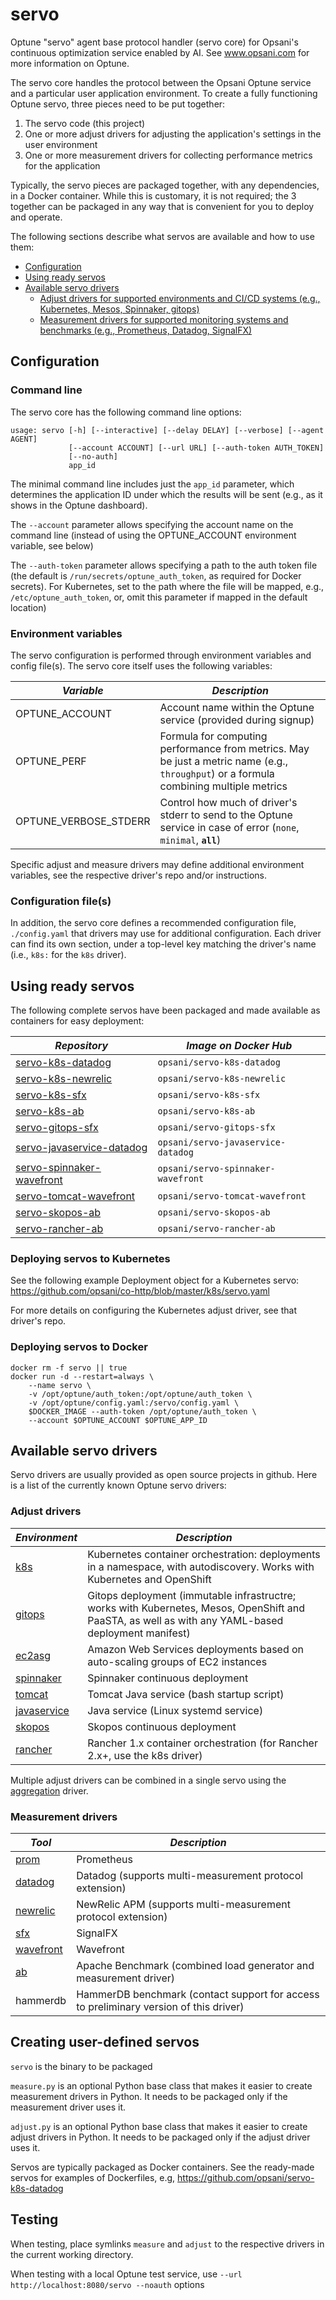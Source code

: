 # servo

Optune "servo" agent base protocol handler (servo core) for Opsani's continuous optimization service enabled by AI. See www.opsani.com for more information on Optune.

The servo core handles the protocol between the Opsani Optune service and a particular user application environment. To create a fully functioning Optune servo, three pieces need to be put together:

1. The servo code (this project)
1. One or more adjust drivers for adjusting the application's settings in the user environment
1. One or more measurement drivers for collecting performance metrics for the application

Typically, the servo pieces are packaged together, with any dependencies, in a Docker container. While this is customary, it is not required; the 3 together can be packaged in any way that is convenient for you to deploy and operate.

The following sections describe what servos are available and how to use them:

  * [Configuration](#configuration)
  * [Using ready servos](#using-ready-servos)
  * [Available servo drivers](#available-servo-drivers)
    * [Adjust drivers for supported environments and CI/CD systems (e.g., Kubernetes, Mesos, Spinnaker, gitops)](#adjust-drivers)
    * [Measurement drivers for supported monitoring systems and benchmarks (e.g., Prometheus, Datadog, SignalFX)](#measurement-drivers)

## Configuration

### Command line

The servo core has the following command line options:

```
usage: servo [-h] [--interactive] [--delay DELAY] [--verbose] [--agent AGENT]
             [--account ACCOUNT] [--url URL] [--auth-token AUTH_TOKEN]
             [--no-auth]
             app_id
```

The minimal command line includes just the `app_id` parameter, which determines the application ID under which the results will be sent (e.g., as it shows in the Optune dashboard).

The `--account` parameter allows specifying the account name on the command line (instead of using the OPTUNE_ACCOUNT environment variable, see below)

The `--auth-token` parameter allows specifying a path to the auth token file (the default is `/run/secrets/optune_auth_token`, as required for Docker secrets). For Kubernetes, set to the path where the file will be mapped, e.g., `/etc/optune_auth_token`, or, omit this parameter if mapped in the default location)

### Environment variables

The servo configuration is performed through environment variables and config file(s). The servo core itself uses the following variables:

| *Variable* | *Description* |
| --- | --- |
| OPTUNE_ACCOUNT | Account name within the Optune service (provided during signup) |
| OPTUNE_PERF | Formula for computing performance from metrics. May be just a metric name (e.g., `throughput`) or a formula combining multiple metrics |
| OPTUNE_VERBOSE_STDERR | Control how much of driver's stderr to send to the Optune service in case of error (`none`, `minimal`, **`all`**) |

Specific adjust and measure drivers may define additional environment variables, see the respective driver's repo and/or instructions.

### Configuration file(s)

In addition, the servo core defines a recommended configuration file, `./config.yaml` that drivers may use for additional configuration. Each driver can find its own section, under a top-level key matching the driver's name (i.e., `k8s:` for the `k8s` driver).

## Using ready servos

The following complete servos have been packaged and made available as containers for easy deployment:

| *Repository* | *Image on Docker Hub* |
| --- | --- |
| [servo-k8s-datadog](github.com/opsani/servo-k8s-datadog) | `opsani/servo-k8s-datadog` |
| [servo-k8s-newrelic](github.com/opsani/servo-k8s-newrelic) | `opsani/servo-k8s-newrelic` |
| [servo-k8s-sfx](github.com/opsani/servo-k8s-sfx) | `opsani/servo-k8s-sfx` |
| [servo-k8s-ab](github.com/opsani/servo-k8s-ab) | `opsani/servo-k8s-ab` |
| [servo-gitops-sfx](github.com/opsani/servo-gitops-sfx) | `opsani/servo-gitops-sfx` |
| [servo-javaservice-datadog](github.com/opsani/servo-javaservice-datadog) | `opsani/servo-javaservice-datadog` |
| [servo-spinnaker-wavefront](github.com/opsani/servo-spinnaker-wavefront) | `opsani/servo-spinnaker-wavefront` |
| [servo-tomcat-wavefront](github.com/opsani/servo-tomcat-wavefront) | `opsani/servo-tomcat-wavefront` |
| [servo-skopos-ab](github.com/opsani/servo-skopos-ab) | `opsani/servo-skopos-ab` |
| [servo-rancher-ab](github.com/opsani/servo-rancher-ab) | `opsani/servo-rancher-ab` |

### Deploying servos to Kubernetes

See the following example Deployment object for a Kubernetes servo:
https://github.com/opsani/co-http/blob/master/k8s/servo.yaml

For more details on configuring the Kubernetes adjust driver, see that driver's repo.

### Deploying servos to Docker

```
docker rm -f servo || true
docker run -d --restart=always \
    --name servo \
    -v /opt/optune/auth_token:/opt/optune/auth_token \
    -v /opt/optune/config.yaml:/servo/config.yaml \
    $DOCKER_IMAGE --auth-token /opt/optune/auth_token \
    --account $OPTUNE_ACCOUNT $OPTUNE_APP_ID
```

## Available servo drivers

Servo drivers are usually provided as open source projects in github. Here is a list of the currently known Optune servo drivers:

### Adjust drivers

| *Environment* | *Description* |
| --- | --- |
| [k8s](github.com/opsani/servo-k8s) | Kubernetes container orchestration: deployments in a namespace, with autodiscovery. Works with Kubernetes and OpenShift |
| [gitops](github.com/opsani/servo-gitops) | Gitops deployment (immutable infrastructre; works with Kubernetes, Mesos, OpenShift and PaaSTA, as well as with any YAML-based deployment manifest) |
| [ec2asg](github.com/opsani/servo-ec2asg) | Amazon Web Services deployments based on auto-scaling groups of EC2 instances |
| [spinnaker](github.com/opsani/servo-spinnaker) | Spinnaker continuous deployment |
| [tomcat](github.com/opsani/servo-tomcat) | Tomcat Java service (bash startup script) |
| [javaservice](github.com/opsani/servo-javaservice) | Java service (Linux systemd service) |
| [skopos](github.com/opsani/servo-skopos) | Skopos continuous deployment |
| [rancher](github.com/opsani/servo-rancher) | Rancher 1.x container orchestration (for Rancher 2.x+, use the k8s driver) |

Multiple adjust drivers can be combined in a single servo using the [aggregation](github.com/opsani/servo-agg) driver.

### Measurement drivers

| *Tool* | *Description* |
| --- | --- |
| [prom](github.com/opsani/servo-prom) | Prometheus |
| [datadog](github.com/opsani/servo-datadog) | Datadog (supports multi-measurement protocol extension) |
| [newrelic](github.com/opsani/servo-newrelic) | NewRelic APM (supports multi-measurement protocol extension) |
| [sfx](github.com/opsani/servo-sfx) | SignalFX |
| [wavefront](github.com/opsani/servo-wavefront) | Wavefront |
| [ab](github.com/opsani/servo-ab) | Apache Benchmark (combined load generator and measurement driver) |
| hammerdb | HammerDB benchmark (contact support for access to preliminary version of this driver) |

## Creating user-defined servos

`servo` is the binary to be packaged

`measure.py` is an optional Python base class that makes it easier to create measurement drivers in Python. It needs to be packaged only if the measurement driver uses it.

`adjust.py` is an optional Python base class that makes it easier to create adjust drivers in Python. It needs to be packaged only if the adjust driver uses it.

Servos are typically packaged as Docker containers. See the ready-made servos for examples of Dockerfiles, e.g, https://github.com/opsani/servo-k8s-datadog

## Testing

When testing, place symlinks `measure` and `adjust` to the respective drivers
in the current working directory.

When testing with a local Optune test service, use `--url http://localhost:8080/servo --noauth` options


